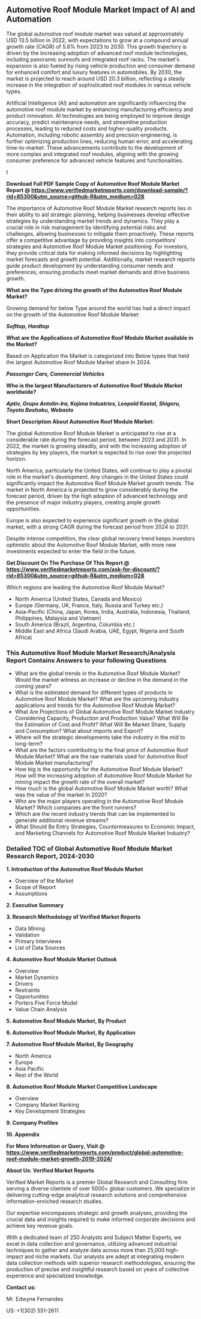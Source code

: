 <h2>Automotive Roof Module Market Impact of AI and Automation</h2><p>The global automotive roof module market was valued at approximately USD 13.5 billion in 2022, with expectations to grow at a compound annual growth rate (CAGR) of 5.8% from 2023 to 2030. This growth trajectory is driven by the increasing adoption of advanced roof module technologies, including panoramic sunroofs and integrated roof racks. The market's expansion is also fueled by rising vehicle production and consumer demand for enhanced comfort and luxury features in automobiles. By 2030, the market is projected to reach around USD 20.3 billion, reflecting a steady increase in the integration of sophisticated roof modules in various vehicle types.</p><p>Artificial Intelligence (AI) and automation are significantly influencing the automotive roof module market by enhancing manufacturing efficiency and product innovation. AI technologies are being employed to improve design accuracy, predict maintenance needs, and streamline production processes, leading to reduced costs and higher-quality products. Automation, including robotic assembly and precision engineering, is further optimizing production lines, reducing human error, and accelerating time-to-market. These advancements contribute to the development of more complex and integrated roof modules, aligning with the growing consumer preference for advanced vehicle features and functionalities.</p>t</p><p id="" class=""><strong>Download Full PDF Sample Copy of Automotive Roof Module Market Report @ <a href="https://www.verifiedmarketreports.com/download-sample/?rid=85300&utm_source=github-R&utm_medium=028" target="_blank">https://www.verifiedmarketreports.com/download-sample/?rid=85300&utm_source=github-R&utm_medium=028</a></strong></p><p>The importance of&nbsp;Automotive Roof Module Market research reports lies in their ability to aid strategic planning, helping businesses develop effective strategies by understanding market trends and dynamics. They play a crucial role in risk management by identifying potential risks and challenges, allowing businesses to mitigate them proactively. These reports offer a competitive advantage by providing insights into competitors' strategies and Automotive Roof Module Market positioning. For investors, they provide critical data for making informed decisions by highlighting market forecasts and growth potential. Additionally, market research reports guide product development by understanding consumer needs and preferences, ensuring products meet market demands and drive business growth.</p><p><strong>What are the&nbsp;Type driving the growth of the Automotive Roof Module Market?</strong></p><p id="" class="">Growing demand for below Type around the world has had a direct impact on the growth of the Automotive Roof Module Market:</p><em><strong>Softtop, Hardtop</strong></em></p><strong>What are the&nbsp;Applications&nbsp;of Automotive Roof Module Market available in the Market?</strong></p><p id="" class="">Based on Application the Market is categorized into Below types that held the largest Automotive Roof Module Market share In 2024.</p><em><strong>Passenger Cars, Commercial Vehicles</strong></em></p><strong>Who is the largest Manufacturers of Automotive Roof Module Market worldwide?</strong></p><p><em><strong>Aptiv, Grupo Antolin-Ira, Kojima Industries, Leopold Kostal, Shigeru, Toyota Boshoku, Webasto</strong></em></p><p id="" class=""><strong>Short Description About Automotive Roof Module Market:</strong></p><p>The global Automotive Roof Module Market is anticipated to rise at a considerable rate during the forecast period, between 2023 and 2031. In 2022, the market is growing steadily, and with the increasing adoption of strategies by key players, the market is expected to rise over the projected horizon.</p><p>North America, particularly the United States, will continue to play a pivotal role in the market's development. Any changes in the United States could significantly impact the Automotive Roof Module Market growth trends. The market in North America is projected to grow considerably during the forecast period, driven by the high adoption of advanced technology and the presence of major industry players, creating ample growth opportunities.</p><p>Europe is also expected to experience significant growth in the global market, with a strong CAGR during the forecast period from 2024 to 2031.</p><p>Despite intense competition, the clear global recovery trend keeps investors optimistic about the Automotive Roof Module Market, with more new investments expected to enter the field in the future.</p><p id="" class=""><strong>Get Discount On The Purchase Of This Report @ <a href="https://www.verifiedmarketreports.com/ask-for-discount/?rid=85300&utm_source=github-R&utm_medium=028" target="_blank">https://www.verifiedmarketreports.com/ask-for-discount/?rid=85300&utm_source=github-R&utm_medium=028</a></strong></p>Which regions are leading the Automotive Roof Module Market?</p><ul><li>North America (United States, Canada and Mexico)</li><li>Europe (Germany, UK, France, Italy, Russia and Turkey etc.)</li><li>Asia-Pacific (China, Japan, Korea, India, Australia, Indonesia, Thailand, Philippines, Malaysia and Vietnam)</li><li>South America (Brazil, Argentina, Columbia etc.)</li><li>Middle East and Africa (Saudi Arabia, UAE, Egypt, Nigeria and South Africa)</li></ul><h3 id="" class="">This Automotive Roof Module Market Research/Analysis Report Contains Answers to your following Questions</h3><ul><li>What are the global trends in the Automotive Roof Module Market? Would the market witness an increase or decline in the demand in the coming years?</li><li>What is the estimated demand for different types of products in Automotive Roof Module Market? What are the upcoming industry applications and trends for the Automotive Roof Module Market?</li><li>What Are Projections of Global Automotive Roof Module Market Industry Considering Capacity, Production and Production Value? What Will Be the Estimation of Cost and Profit? What Will Be Market Share, Supply and Consumption? What about imports and Export?</li><li>Where will the strategic developments take the industry in the mid to long-term?</li><li>What are the factors contributing to the final price of Automotive Roof Module Market? What are the raw materials used for Automotive Roof Module Market manufacturing?</li><li>How big is the opportunity for the Automotive Roof Module Market? How will the increasing adoption of Automotive Roof Module Market for mining impact the growth rate of the overall market?</li><li>How much is the global Automotive Roof Module Market worth? What was the value of the market In 2020?</li><li>Who are the major players operating in the Automotive Roof Module Market? Which companies are the front runners?</li><li>Which are the recent industry trends that can be implemented to generate additional revenue streams?</li><li>What Should Be Entry Strategies, Countermeasures to Economic Impact, and Marketing Channels for Automotive Roof Module Market Industry?</li></ul><h3 id="" class="">Detailed TOC of Global Automotive Roof Module Market Research Report, 2024-2030</h3><p id="" class=""><strong>1. Introduction of the Automotive Roof Module Market</strong></p><ul><li>Overview of the Market</li><li>Scope of Report</li><li>Assumptions</li></ul><p id="" class=""><strong>2. Executive Summary</strong></p><p id="" class=""><strong>3. Research Methodology of Verified Market Reports</strong></p><ul><li>Data Mining</li><li>Validation</li><li>Primary Interviews</li><li>List of Data Sources</li></ul><p id="" class=""><strong>4. Automotive Roof Module Market Outlook</strong></p><ul><li>Overview</li><li>Market Dynamics</li><li>Drivers</li><li>Restraints</li><li>Opportunities</li><li>Porters Five Force Model</li><li>Value Chain Analysis</li></ul><p id="" class=""><strong>5. Automotive Roof Module Market, By Product</strong></p><p id="" class=""><strong>6. Automotive Roof Module Market, By Application</strong></p><p id="" class=""><strong>7. Automotive Roof Module Market, By Geography</strong></p><ul><li>North America</li><li>Europe</li><li>Asia Pacific</li><li>Rest of the World</li></ul><p id="" class=""><strong>8. Automotive Roof Module Market Competitive Landscape</strong></p><ul><li>Overview</li><li>Company Market Ranking</li><li>Key Development Strategies</li></ul><p id="" class=""><strong>9. Company Profiles</strong></p><p id="" class=""><strong>10. Appendix</strong></p><p id="" class=""><strong>For More Information or Query, Visit @ <a href="https://www.verifiedmarketreports.com/product/global-automotive-roof-module-market-growth-2019-2024/" target="_blank">https://www.verifiedmarketreports.com/product/global-automotive-roof-module-market-growth-2019-2024/</a></strong></p><p id="" class=""><strong>About Us: Verified Market Reports</strong></p><p id="" class="">Verified Market Reports is a premier Global Research and Consulting firm serving a diverse clientele of over 5000+ global customers. We specialize in delivering cutting-edge analytical research solutions and comprehensive information-enriched research studies.</p><p id="" class="">Our expertise encompasses strategic and growth analyses, providing the crucial data and insights required to make informed corporate decisions and achieve key revenue goals.</p><p id="" class="">With a dedicated team of 250 Analysts and Subject Matter Experts, we excel in data collection and governance, utilizing advanced industrial techniques to gather and analyze data across more than 25,000 high-impact and niche markets. Our analysts are adept at integrating modern data collection methods with superior research methodologies, ensuring the production of precise and insightful research based on years of collective experience and specialized knowledge.</p><p id="" class=""><strong>Contact us:</strong></p><p id="" class="">Mr. Edwyne Fernandes</p><p id="" class="">US: +1(302) 551-2611</p>